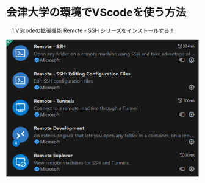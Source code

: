 # 会津大学の環境でVScodeを使う方法
　1.VScodeの拡張機能
    Remote - SSH シリーズをインストールする！
<p align="center">
	<picture>
		<img alt="romoteSSH series" src="material/remote-siries.png" width="700">
	</picture>
</p>